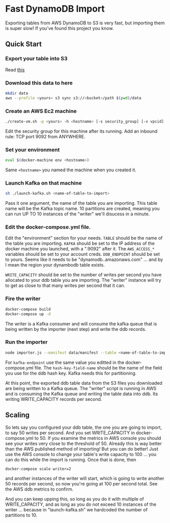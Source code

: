 # Fast DynamoDB Import

Exporting tables from AWS DynamoDB to S3 is very fast, but importing them is super slow!  If you've
found this project you know.

## Quick Start

### Export your table into S3

Read [this](http://docs.aws.amazon.com/datapipeline/latest/DeveloperGuide/dp-importexport-ddb-part2.html)

### Download this data to here

```bash
mkdir data
aws --profile <yours> s3 sync s3://<bucket>/path $(pwd)/data
```

### Create an AWS Ec2 machine

```bash
./create-vm.sh -p <yours> -h <hostname> [-s security_group] [-v vpcid] [-i instance-type]
```

Edit the security group for this machine after its running.  Add an inbound rule: TCP port 9092 from ANYWHERE.

### Set your environment

```bash
eval $(docker-machine env <hostname>)
```

Same `<hostname>` you named the machine when you created it.

### Launch Kafka on that machine

```bash
sh ./launch-kafka.sh <name-of-table-to-import>
```

Pass it one argument, the name of the table you are importing.  This table name will be the Kafka topic name.
10 partitions are created, meaning you can run UP TO 10 instances of the "writer" we'll disucess in a minute.

### Edit the docker-compose.yml file.

Edit the "environment" section for your needs.  `TABLE`	should be the name of the table you are importing.
`KAFKA` should be set to the IP address of the docker machine you launched, with a ":9092" after it.  The
`AWS_ACCESS_*` variables should be set to your account creds.  `DDB_ENDPOINT` should be set to yours.  Seems
like it needs to be "dynamodb.<your-region>.amazonaws.com" ... and by <your-region> I mean the region your
dynambodb table exists.

`WRITE_CAPACITY` should be set to the number of writes per second you have allocated to your ddb table you are
importing.  The "writer" instance will try to get as close to that many writes per second that it can.

### Fire the writer

```bash
docker-compose build
docker-compose up -d
```

The writer is a Kafka consumer and will consume the kafka queue that is being written by the importer (next step)
and write the ddb records.

### Run the importer

```bash
node importer.js --manifest data/manifest --table <name-of-table-to-import> --kafka <kafka-endpoint> --key-field <hash-key-field-name>
```

For `kafka-endpoint` use the same value you editted in the docker-compose.yml file.  The `hash-key-field-name` should be the name
of the field you use for the ddb hash key.  Kafka needs this for partitioning.

At this point, the exported ddb table data from the S3 files you downloaded are being written to a Kafka queue.  The "writer" script
is running in AWS and is consuming the Kafka queue and writing the table data into ddb.  Its writing WRITE_CAPACITY records per second.

## Scaling

So lets say you configured your ddb table, the one you are going to import, to say 50 writes per second.  And you set WRITE_CAPACITY
in docker-compose.yml to 50.  If you examine the metrics in AWS console you should see your writes very close to the threshold of 50.
Already this is way better than the AWS published method of importing!  But you can do better!  Just use the AWS console to change
your table's write capacity to 100 ... you can do this while the import is running.  Once that is done, then

```bash
docker-compose scale writer=2
```

and another instances of the writer will start, which is going to write another 50 records per second, so now you're going at 100
per second total.  See the AWS ddb metrics to confirm.

And you can keep upping this, so long as you do it with multiple of WRITE_CAPACITY, and as long as you do not exceed 10 instances
of the writer ... because in "launch-kafka.sh" we hardcoded the number of partitions to 10.



